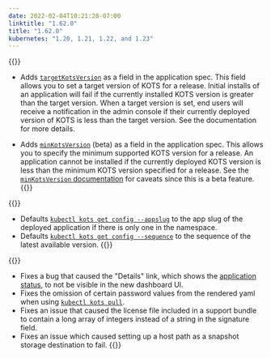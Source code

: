 ```yaml
---
date: 2022-02-04T10:21:28-07:00
linktitle: "1.62.0"
title: "1.62.0"
kubernetes: "1.20, 1.21, 1.22, and 1.23"
---
```


{{<features>}}
* Adds [`targetKotsVersion`](/reference/v1beta1/application/#targetkotsversion) as a field in the application spec. This field allows you to set a target version of KOTS for a release. Initial installs of an application will fail if the currently installed KOTS version is greater than the target version. When a target version is set, end users will receive a notification in the admin console if their currently deployed version of KOTS is less than the target version. See the documentation for more details.
  
* Adds [`minKotsVersion`](/reference/v1beta1/application/#minkotsversion) (beta) as a field in the application spec. This allows you to specify the minimum supported KOTS version for a release. An application cannot be installed if the currently deployed KOTS version is less than the minimum KOTS version specified for a release. See the [`minKotsVersion` documentation](/reference/v1beta1/application/#targetkotsversion) for caveats since this is a beta feature.
{{</features>}}

{{<changes>}}
* Defaults [`kubectl kots get config --appslug`](/kots-cli/get/config/) to the app slug of the deployed application if there is only one in the namespace.
* Defaults [`kubectl kots get config --sequence`](/kots-cli/get/config/) to the sequence of the latest available version.
{{</changes>}}

{{<fixes>}}
* Fixes a bug that caused the "Details" link, which shows the [application status](vendor/config/application-status/), to not be visible in the new dashboard UI.
* Fixes the omission of certain password values from the rendered yaml when using [`kubectl kots pull`](/kots-cli/get/config/).
* Fixes an issue that caused the license file included in a support bundle to contain a long array of integers instead of a string in the signature field.
* Fixes an issue which caused setting up a host path as a snapshot storage destination to fail.
{{</fixes>}}
